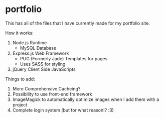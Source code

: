 # portfolio
This has all of the files that I have currently made for my portfolio site.

How it works:
1. Node.js Runtime
   - MySQL Database
2. Express.js Web Framework
   - PUG (Formerly Jade) Templates for pages
   - Uses SASS for styling
3. jQuery Client Side JavaScripts

Things to add:
1. More Comprehensive Cacheing?
2. Possibility to use front-end framework
3. ImageMagick to automatically optimize images when I add them with a project
4. Complete login system (but for what reason!? :3)


